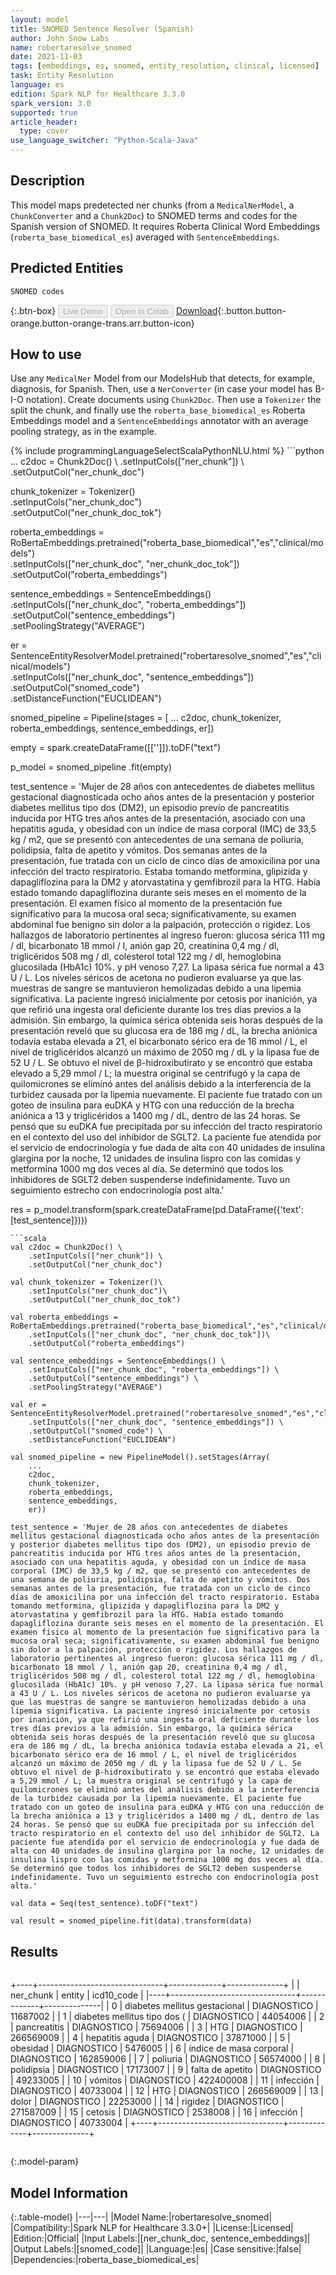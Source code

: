 ```yaml
---
layout: model
title: SNOMED Sentence Resolver (Spanish)
author: John Snow Labs
name: robertaresolve_snomed
date: 2021-11-03
tags: [embeddings, es, snomed, entity_resolution, clinical, licensed]
task: Entity Resolution
language: es
edition: Spark NLP for Healthcare 3.3.0
spark_version: 3.0
supported: true
article_header:
  type: cover
use_language_switcher: "Python-Scala-Java"
---
```


## Description

This model maps predetected ner chunks (from a `MedicalNerModel`, a `ChunkConverter` and a `Chunk2Doc`) to SNOMED terms and codes for the Spanish version of SNOMED. It requires Roberta Clinical Word Embeddings (`roberta_base_biomedical_es`) averaged with `SentenceEmbeddings`.

## Predicted Entities

`SNOMED codes`

{:.btn-box}
<button class="button button-orange" disabled>Live Demo</button>
<button class="button button-orange" disabled>Open in Colab</button>
[Download](https://s3.amazonaws.com/auxdata.johnsnowlabs.com/clinical/models/robertaresolve_snomed_es_3.3.0_3.0_1635933551478.zip){:.button.button-orange.button-orange-trans.arr.button-icon}

## How to use

Use any `MedicalNer` Model from our ModelsHub that detects, for example, diagnosis, for Spanish. Then, use a `NerConverter` (in case your model has B-I-O notation). Create documents using `Chunk2Doc`. Then use a `Tokenizer` the split the chunk, and finally use the `roberta_base_biomedical_es` Roberta Embeddings model and a `SentenceEmbeddings` annotator with an average pooling strategy, as in the example.

<div class="tabs-box" markdown="1">
{% include programmingLanguageSelectScalaPythonNLU.html %}
```python
...
c2doc = Chunk2Doc() \
    .setInputCols(["ner_chunk"]) \
    .setOutputCol("ner_chunk_doc")

chunk_tokenizer = Tokenizer()\
    .setInputCols("ner_chunk_doc")\
    .setOutputCol("ner_chunk_doc_tok")

roberta_embeddings = RoBertaEmbeddings.pretrained("roberta_base_biomedical","es","clinical/models")\
    .setInputCols(["ner_chunk_doc", "ner_chunk_doc_tok"])\
    .setOutputCol("roberta_embeddings")

sentence_embeddings = SentenceEmbeddings() \
    .setInputCols(["ner_chunk_doc", "roberta_embeddings"]) \
    .setOutputCol("sentence_embeddings") \
    .setPoolingStrategy("AVERAGE")

er = SentenceEntityResolverModel.pretrained("robertaresolve_snomed","es","clinical/models")\
    .setInputCols(["ner_chunk_doc", "sentence_embeddings"]) \
    .setOutputCol("snomed_code") \
    .setDistanceFunction("EUCLIDEAN")

snomed_pipeline = Pipeline(stages = [
    ...
    c2doc,
    chunk_tokenizer,
    roberta_embeddings,
    sentence_embeddings,
    er])

empty = spark.createDataFrame([['']]).toDF("text")

p_model = snomed_pipeline .fit(empty)

test_sentence = 'Mujer de 28 años con antecedentes de diabetes mellitus gestacional diagnosticada ocho años antes de la presentación y posterior diabetes mellitus tipo dos (DM2), un episodio previo de pancreatitis inducida por HTG tres años antes de la presentación, asociado con una hepatitis aguda, y obesidad con un índice de masa corporal (IMC) de 33,5 kg / m2, que se presentó con antecedentes de una semana de poliuria, polidipsia, falta de apetito y vómitos. Dos semanas antes de la presentación, fue tratada con un ciclo de cinco días de amoxicilina por una infección del tracto respiratorio. Estaba tomando metformina, glipizida y dapagliflozina para la DM2 y atorvastatina y gemfibrozil para la HTG. Había estado tomando dapagliflozina durante seis meses en el momento de la presentación. El examen físico al momento de la presentación fue significativo para la mucosa oral seca; significativamente, su examen abdominal fue benigno sin dolor a la palpación, protección o rigidez. Los hallazgos de laboratorio pertinentes al ingreso fueron: glucosa sérica 111 mg / dl, bicarbonato 18 mmol / l, anión gap 20, creatinina 0,4 mg / dl, triglicéridos 508 mg / dl, colesterol total 122 mg / dl, hemoglobina glucosilada (HbA1c) 10%. y pH venoso 7,27. La lipasa sérica fue normal a 43 U / L. Los niveles séricos de acetona no pudieron evaluarse ya que las muestras de sangre se mantuvieron hemolizadas debido a una lipemia significativa. La paciente ingresó inicialmente por cetosis por inanición, ya que refirió una ingesta oral deficiente durante los tres días previos a la admisión. Sin embargo, la química sérica obtenida seis horas después de la presentación reveló que su glucosa era de 186 mg / dL, la brecha aniónica todavía estaba elevada a 21, el bicarbonato sérico era de 16 mmol / L, el nivel de triglicéridos alcanzó un máximo de 2050 mg / dL y la lipasa fue de 52 U / L. Se obtuvo el nivel de β-hidroxibutirato y se encontró que estaba elevado a 5,29 mmol / L; la muestra original se centrifugó y la capa de quilomicrones se eliminó antes del análisis debido a la interferencia de la turbidez causada por la lipemia nuevamente. El paciente fue tratado con un goteo de insulina para euDKA y HTG con una reducción de la brecha aniónica a 13 y triglicéridos a 1400 mg / dL, dentro de las 24 horas. Se pensó que su euDKA fue precipitada por su infección del tracto respiratorio en el contexto del uso del inhibidor de SGLT2. La paciente fue atendida por el servicio de endocrinología y fue dada de alta con 40 unidades de insulina glargina por la noche, 12 unidades de insulina lispro con las comidas y metformina 1000 mg dos veces al día. Se determinó que todos los inhibidores de SGLT2 deben suspenderse indefinidamente. Tuvo un seguimiento estrecho con endocrinología post alta.'

res = p_model.transform(spark.createDataFrame(pd.DataFrame({'text': [test_sentence]})))
```
```scala
val c2doc = Chunk2Doc() \
    .setInputCols(["ner_chunk"]) \
    .setOutputCol("ner_chunk_doc")

val chunk_tokenizer = Tokenizer()\
    .setInputCols("ner_chunk_doc")\
    .setOutputCol("ner_chunk_doc_tok")

val roberta_embeddings = RoBertaEmbeddings.pretrained("roberta_base_biomedical","es","clinical/models")\
    .setInputCols(["ner_chunk_doc", "ner_chunk_doc_tok"])\
    .setOutputCol("roberta_embeddings")

val sentence_embeddings = SentenceEmbeddings() \
    .setInputCols(["ner_chunk_doc", "roberta_embeddings"]) \
    .setOutputCol("sentence_embeddings") \
    .setPoolingStrategy("AVERAGE")

val er = SentenceEntityResolverModel.pretrained("robertaresolve_snomed","es","clinical/models")\
    .setInputCols(["ner_chunk_doc", "sentence_embeddings"]) \
    .setOutputCol("snomed_code") \
    .setDistanceFunction("EUCLIDEAN")

val snomed_pipeline = new PipelineModel().setStages(Array(
    ...
    c2doc,
    chunk_tokenizer,
    roberta_embeddings,
    sentence_embeddings,
    er))

test_sentence = 'Mujer de 28 años con antecedentes de diabetes mellitus gestacional diagnosticada ocho años antes de la presentación y posterior diabetes mellitus tipo dos (DM2), un episodio previo de pancreatitis inducida por HTG tres años antes de la presentación, asociado con una hepatitis aguda, y obesidad con un índice de masa corporal (IMC) de 33,5 kg / m2, que se presentó con antecedentes de una semana de poliuria, polidipsia, falta de apetito y vómitos. Dos semanas antes de la presentación, fue tratada con un ciclo de cinco días de amoxicilina por una infección del tracto respiratorio. Estaba tomando metformina, glipizida y dapagliflozina para la DM2 y atorvastatina y gemfibrozil para la HTG. Había estado tomando dapagliflozina durante seis meses en el momento de la presentación. El examen físico al momento de la presentación fue significativo para la mucosa oral seca; significativamente, su examen abdominal fue benigno sin dolor a la palpación, protección o rigidez. Los hallazgos de laboratorio pertinentes al ingreso fueron: glucosa sérica 111 mg / dl, bicarbonato 18 mmol / l, anión gap 20, creatinina 0,4 mg / dl, triglicéridos 508 mg / dl, colesterol total 122 mg / dl, hemoglobina glucosilada (HbA1c) 10%. y pH venoso 7,27. La lipasa sérica fue normal a 43 U / L. Los niveles séricos de acetona no pudieron evaluarse ya que las muestras de sangre se mantuvieron hemolizadas debido a una lipemia significativa. La paciente ingresó inicialmente por cetosis por inanición, ya que refirió una ingesta oral deficiente durante los tres días previos a la admisión. Sin embargo, la química sérica obtenida seis horas después de la presentación reveló que su glucosa era de 186 mg / dL, la brecha aniónica todavía estaba elevada a 21, el bicarbonato sérico era de 16 mmol / L, el nivel de triglicéridos alcanzó un máximo de 2050 mg / dL y la lipasa fue de 52 U / L. Se obtuvo el nivel de β-hidroxibutirato y se encontró que estaba elevado a 5,29 mmol / L; la muestra original se centrifugó y la capa de quilomicrones se eliminó antes del análisis debido a la interferencia de la turbidez causada por la lipemia nuevamente. El paciente fue tratado con un goteo de insulina para euDKA y HTG con una reducción de la brecha aniónica a 13 y triglicéridos a 1400 mg / dL, dentro de las 24 horas. Se pensó que su euDKA fue precipitada por su infección del tracto respiratorio en el contexto del uso del inhibidor de SGLT2. La paciente fue atendida por el servicio de endocrinología y fue dada de alta con 40 unidades de insulina glargina por la noche, 12 unidades de insulina lispro con las comidas y metformina 1000 mg dos veces al día. Se determinó que todos los inhibidores de SGLT2 deben suspenderse indefinidamente. Tuvo un seguimiento estrecho con endocrinología post alta.'

val data = Seq(test_sentence).toDF("text")

val result = snomed_pipeline.fit(data).transform(data)
```
</div>

## Results

```bash
```
+----+-------------------------------+-------------+--------------+
|    | ner_chunk                     | entity      |   icd10_code |
|----+-------------------------------+-------------+--------------|
|  0 | diabetes mellitus gestacional | DIAGNOSTICO |     11687002 |
|  1 | diabetes mellitus tipo dos (  | DIAGNOSTICO |     44054006 |
|  2 | pancreatitis                  | DIAGNOSTICO |     75694006 |
|  3 | HTG                           | DIAGNOSTICO |    266569009 |
|  4 | hepatitis aguda               | DIAGNOSTICO |     37871000 |
|  5 | obesidad                      | DIAGNOSTICO |      5476005 |
|  6 | índice de masa corporal       | DIAGNOSTICO |    162859006 |
|  7 | poliuria                      | DIAGNOSTICO |     56574000 |
|  8 | polidipsia                    | DIAGNOSTICO |     17173007 |
|  9 | falta de apetito              | DIAGNOSTICO |     49233005 |
| 10 | vómitos                       | DIAGNOSTICO |    422400008 |
| 11 | infección                     | DIAGNOSTICO |     40733004 |
| 12 | HTG                           | DIAGNOSTICO |    266569009 |
| 13 | dolor                         | DIAGNOSTICO |     22253000 |
| 14 | rigidez                       | DIAGNOSTICO |    271587009 |
| 15 | cetosis                       | DIAGNOSTICO |      2538008 |
| 16 | infección                     | DIAGNOSTICO |     40733004 |
+----+-------------------------------+-------------+--------------+
```
```

{:.model-param}
## Model Information

{:.table-model}
|---|---|
|Model Name:|robertaresolve_snomed|
|Compatibility:|Spark NLP for Healthcare 3.3.0+|
|License:|Licensed|
|Edition:|Official|
|Input Labels:|[ner_chunk_doc, sentence_embeddings]|
|Output Labels:|[snomed_code]|
|Language:|es|
|Case sensitive:|false|
|Dependencies:|roberta_base_biomedical_es|
